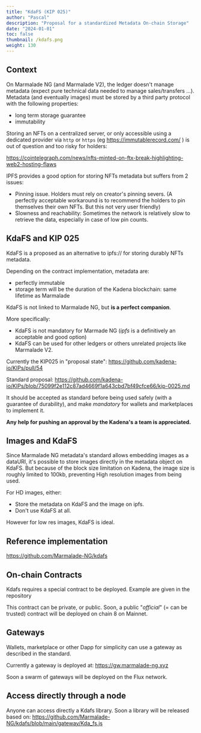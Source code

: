 ```yaml
---
title: "KdaFS (KIP 025)"
author: "Pascal"
description: "Proposal for a standardized Metadata On-chain Storage"
date: "2024-01-01"
toc: false
thumbnail: /kdafs.png
weight: 130
---
```

## Context

On Marmalade NG (and Marmalade V2), the ledger doesn't manage metadata (expect pure technical data needed to manage sales/transfers ...).
Metadata (and eventually images) must be stored by a third party protocol with the following properties:
  - long term storage guarantee
  - immutability

Storing an NFTs on a centralized server, or only accessible using a dedicated provider via `http` or `https` (eg https://immutablerecord.com/ ) is out of question and too risky for holders:

https://cointelegraph.com/news/nfts-minted-on-ftx-break-highlighting-web2-hosting-flaws


IPFS provides a good option for storing NFTs metadata but suffers from 2 issues:
  - Pinning issue. Holders must rely on creator's pinning severs. (A perfectly acceptable workaround is to recommend the holders to pin themselves their own NFTs. But this not very user friendly)
  - Slowness and reachability: Sometimes the network is relatively slow to retrieve the data, especially in case of low pin counts.

## KdaFS and KIP 025

KdaFS is a proposed as an alternative to ipfs:// for storing durably NFTs metadata.

Depending on the contract implementation, metadata are:
  - perfectly immutable
  - storage term will be the duration of the Kadena blockchain: same lifetime as Marmalade


KdaFS is not linked to Marmalade NG, but **is a perfect companion**.

More specifically:
   - KdaFS is not mandatory for Marmade NG (*ipfs* is a definitively an acceptable and good option)
   - KdaFS can be used for other ledgers or others unrelated projects like Marmalade V2.


Currently the KIP025 in "proposal state": https://github.com/kadena-io/KIPs/pull/54

Standard proposal: https://github.com/kadena-io/KIPs/blob/75099f2e112c87ad4669f1a643cbd7bf49cfce66/kip-0025.md

It should be accepted as standard before being used safely (with a guarantee of durability), and make *mandatory* for wallets and marketplaces to implement it.

**Any help for pushing an approval by the Kadena's a team is appreciated.**

## Images and KdaFS

Since Marmalade NG metadata's standard allows embedding images as a dataURI, it's possible to store images directly in the metadata object on KdaFS.
But because of the block size limitation on Kadena, the image size is roughly limited to 100kb, preventing High resolution images from being used.

For HD images, either:
- Store the metadata on KdaFS and the image on ipfs.
- Don't use KdaFS at all.

However for low res images, KdaFS is ideal.

## Reference implementation

https://github.com/Marmalade-NG/kdafs

## On-chain Contracts

Kdafs requires a special contract to be deployed. Example are given in the repository

This contract can be private, or public. Soon, a public "*official*" (= can be trusted) contract will be deployed on chain 8 on Mainnet.

## Gateways

Wallets, marketplace or other Dapp for simplicity can use a gateway as described in the standard.

Currently a gateway is deployed at:
  https://gw.marmalade-ng.xyz

Soon a swarm of gateways will be deployed on the Flux network.


## Access directly through a node

Anyone can access directly a Kdafs library. Soon a library will be released based on:
https://github.com/Marmalade-NG/kdafs/blob/main/gateway/Kda_fs.js
